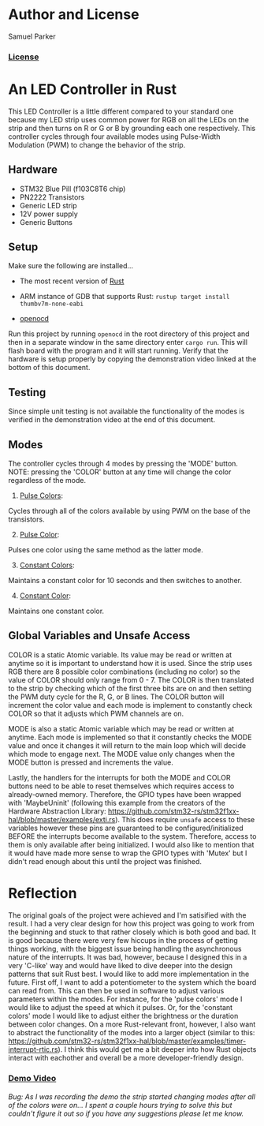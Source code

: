 # Author and License

Samuel Parker
### [License](./LICENSE.txt)

# An LED Controller in Rust

This LED Controller is a little different compared to your standard one because my LED strip uses common power for RGB on all the LEDs on the strip and then turns on R or G or B by grounding each one respectively. This controller cycles through four available modes using Pulse-Width Modulation (PWM) to change the behavior of the strip.

## Hardware
- STM32 Blue Pill (f103C8T6 chip)
- PN2222 Transistors
- Generic LED strip
- 12V power supply
- Generic Buttons

## Setup
Make sure the following are installed...

- The most recent version of [Rust](https://rustup.rs/)

- ARM instance of GDB that supports Rust: `rustup target install thumbv7m-none-eabi`

-  [openocd](http://openocd.org/)

  

Run this project by running `openocd` in the root directory of this project and then in a separate window in the same directory enter `cargo run`. This will flash board with the program and it will start running. Verify that the hardware is setup properly by copying the demonstration video linked at the bottom of this document.

  

## Testing

Since simple unit testing is not available the functionality of the modes is verified in the demonstration video at the end of this document.

## Modes

The controller cycles through 4 modes by pressing the 'MODE' button. NOTE: pressing the 'COLOR' button at any time will change the color regardless of the mode.

  

1.  <u> Pulse Colors</u>:

Cycles through all of the colors available by using PWM on the base of the transistors.

2.  <u> Pulse Color</u>:

Pulses one color using the same method as the latter mode.

3.  <u> Constant Colors</u>:

Maintains a constant color for 10 seconds and then switches to another.

4.  <u> Constant Color</u>:

Maintains one constant color.

## Global Variables and Unsafe Access

COLOR is a static Atomic variable. Its value may be read or written at anytime so it is important to understand how it is used. Since the strip uses RGB there are 8 possible color combinations (including no color) so the value of COLOR should only range from 0 - 7. The COLOR is then translated to the strip by checking which of the first three bits are on and then setting the PWM duty cycle for the R, G, or B lines. The COLOR button will increment the color value and each mode is implement to constantly check COLOR so that it adjusts which PWM channels are on.

MODE is also a static Atomic variable which may be read or written at anytime. Each mode is implemented so that it constantly checks the MODE value and once it changes it will return to the main loop which will decide which mode to engage next. The MODE value only changes when the MODE button is pressed and increments the value.

Lastly, the handlers for the interrupts for both the MODE and COLOR buttons need to be able to reset themselves which requires access to already-owned memory. Therefore, the GPIO types have been wrapped with 'MaybeUninit' (following this example from the creators of the Hardware Abstraction Library: https://github.com/stm32-rs/stm32f1xx-hal/blob/master/examples/exti.rs). This does require `unsafe` access to these variables however these pins are guaranteed to be configured/initialized BEFORE the interrupts become available to the system. Therefore, access to them is only available after being initialized. I would also like to mention that it would have made more sense to wrap the GPIO types with 'Mutex' but I didn't read enough about this until the project was finished.

# Reflection

The original goals of the project were achieved and I'm satisified with the result. I had a very clear design for how this project was going to work from the beginning and stuck to that rather closely which is both good and bad. It is good because there were very few hiccups in the process of getting things working, with the biggest issue being handling the asynchronous nature of the interrupts. It was bad, however, because I designed this in a very 'C-like' way and would have liked to dive deeper into the design patterns that suit Rust best. 
	I would like to add more implementation in the future. First off, I want to add a potentiometer to the system which the board can read from. This can then be used in software to adjust various parameters within the modes. For instance, for the 'pulse colors' mode I would like to adjust the speed at which it pulses. Or, for the 'constant colors' mode I would like to adjust either the brightness or the duration between color changes. 
	On a more Rust-relevant front, however, I also want to abstract the functionality of the modes into a larger object (similar to this: https://github.com/stm32-rs/stm32f1xx-hal/blob/master/examples/timer-interrupt-rtic.rs). I think this would get me a bit deeper into how Rust objects interact with eachother and overall be a more developer-friendly design. 
  
### [Demo Video](youtube.com)
###### Bug: As I was recording the demo the strip started changing modes after all of the colors were on... I spent a couple hours trying to solve this but couldn't figure it out so if you have any suggestions please let me know. 
